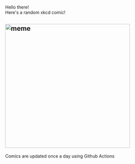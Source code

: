 Hello there! <br>Here's a random xkcd comic!<br>
## <img src="https://imgs.xkcd.com/comics/pet_peeve_114.png" alt="meme" width="400"/><br>
Comics are updated once a day using Github Actions